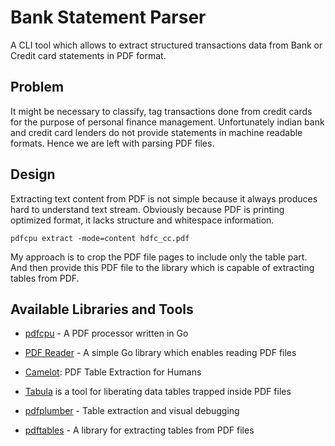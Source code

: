 # Bank Statement Parser

A CLI tool which allows to extract structured transactions data from Bank or Credit card statements in PDF format.

## Problem

It might be necessary to classify, tag transactions done from credit cards for the purpose of personal finance management. Unfortunately indian bank and credit card lenders do not provide statements in machine readable formats. Hence we are left with parsing PDF files.

## Design

Extracting text content from PDF is not simple because it always produces hard to understand text stream. Obviously because PDF is printing optimized format, it lacks structure and whitespace information.

    pdfcpu extract -mode=content hdfc_cc.pdf

My approach is to crop the PDF file pages to include only the table part. And then provide this PDF file to the library which is capable of extracting tables from PDF.

## Available Libraries and Tools

- [pdfcpu](https://github.com/pdfcpu/pdfcpu) - A PDF processor written in Go
- [PDF Reader](https://github.com/ledongthuc/pdf) - A simple Go library which enables reading PDF files

- [Camelot](https://github.com/atlanhq/camelot): PDF Table Extraction for Humans
- [Tabula](https://github.com/tabulapdf/tabula) is a tool for liberating data tables trapped inside PDF files
- [pdfplumber](https://github.com/jsvine/pdfplumber) - Table extraction and visual debugging
- [pdftables](https://github.com/drj11/pdftables) - A library for extracting tables from PDF files
